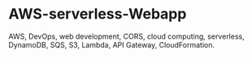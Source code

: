 # AWS-serverless-Webapp
AWS, DevOps, web development, CORS, cloud computing, serverless, DynamoDB, SQS, S3, Lambda, API Gateway, CloudFormation.
